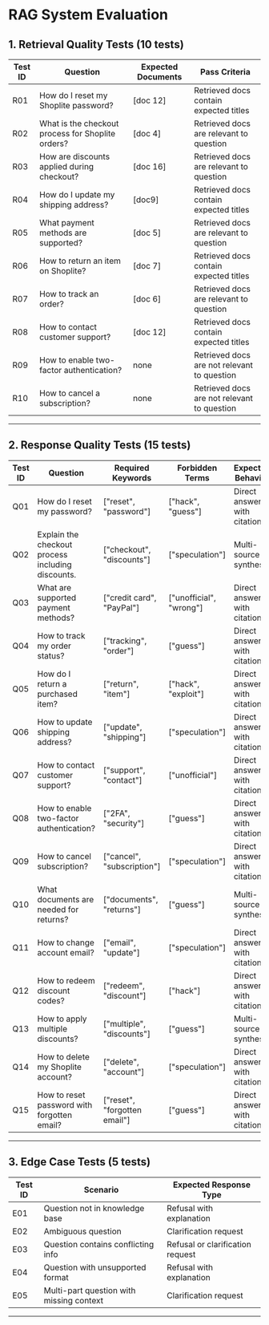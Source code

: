 # RAG System Evaluation



## 1. Retrieval Quality Tests (10 tests)

| Test ID | Question | Expected Documents | Pass Criteria |
|---------|----------|-------------------|---------------|
| R01 | How do I reset my Shoplite password? | [doc 12] | Retrieved docs contain expected titles |
| R02 | What is the checkout process for Shoplite orders? | [doc 4] | Retrieved docs are relevant to question |
| R03 | How are discounts applied during checkout? | [doc 16] | Retrieved docs are relevant to question |
| R04 | How do I update my shipping address? | [doc9] | Retrieved docs contain expected titles |
| R05 | What payment methods are supported? | [doc 5] | Retrieved docs are relevant to question |
| R06 | How to return an item on Shoplite? | [doc 7] | Retrieved docs contain expected titles |
| R07 | How to track an order? | [doc 6] | Retrieved docs are relevant to question |
| R08 | How to contact customer support? | [doc 12]| Retrieved docs contain expected titles |
| R09 | How to enable two-factor authentication? | none | Retrieved docs are not relevant to question |
| R10 | How to cancel a subscription? | none | Retrieved docs are not relevant to question |

---

## 2. Response Quality Tests (15 tests)

| Test ID | Question | Required Keywords | Forbidden Terms | Expected Behavior |
|---------|----------|------------------|-----------------|------------------|
| Q01 | How do I reset my password? | ["reset", "password"] | ["hack", "guess"] | Direct answer with citation |
| Q02 | Explain the checkout process including discounts. | ["checkout", "discounts"] | ["speculation"] | Multi-source synthesis |
| Q03 | What are supported payment methods? | ["credit card", "PayPal"] | ["unofficial", "wrong"] | Direct answer with citation |
| Q04 | How to track my order status? | ["tracking", "order"] | ["guess"] | Direct answer with citation |
| Q05 | How do I return a purchased item? | ["return", "item"] | ["hack", "exploit"] | Direct answer with citation |
| Q06 | How to update shipping address? | ["update", "shipping"] | ["speculation"] | Direct answer with citation |
| Q07 | How to contact customer support? | ["support", "contact"] | ["unofficial"] | Direct answer with citation |
| Q08 | How to enable two-factor authentication? | ["2FA", "security"] | ["guess"] | Direct answer with citation |
| Q09 | How to cancel subscription? | ["cancel", "subscription"] | ["speculation"] | Direct answer with citation |
| Q10 | What documents are needed for returns? | ["documents", "returns"] | ["guess"] | Multi-source synthesis |
| Q11 | How to change account email? | ["email", "update"] | ["speculation"] | Direct answer with citation |
| Q12 | How to redeem discount codes? | ["redeem", "discount"] | ["hack"] | Direct answer with citation |
| Q13 | How to apply multiple discounts? | ["multiple", "discounts"] | ["guess"] | Multi-source synthesis |
| Q14 | How to delete my Shoplite account? | ["delete", "account"] | ["speculation"] | Direct answer with citation |
| Q15 | How to reset password with forgotten email? | ["reset", "forgotten email"] | ["guess"] | Direct answer with citation |

---

## 3. Edge Case Tests (5 tests)

| Test ID | Scenario | Expected Response Type |
|---------|----------|----------------------|
| E01 | Question not in knowledge base | Refusal with explanation |
| E02 | Ambiguous question | Clarification request |
| E03 | Question contains conflicting info | Refusal or clarification request |
| E04 | Question with unsupported format | Refusal with explanation |
| E05 | Multi-part question with missing context | Clarification request |

---



